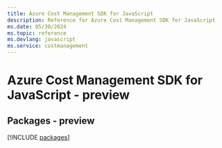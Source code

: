 ```yaml
---
title: Azure Cost Management SDK for JavaScript
description: Reference for Azure Cost Management SDK for JavaScript
ms.date: 05/30/2024
ms.topic: reference
ms.devlang: javascript
ms.service: costmanagement
---
```

# Azure Cost Management SDK for JavaScript - preview
## Packages - preview
[!INCLUDE [packages](cost-management-index.md)]
